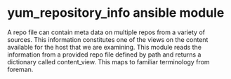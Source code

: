 # yum_repository_info ansible module

A repo file can contain meta data on multiple repos from a variety of sources. This information constitutes one of the views on the content available for the host that we are examining. This module reads the information from a provided repo file defined by path and returns a dictionary called content_view. This maps to familiar terminology from foreman. 